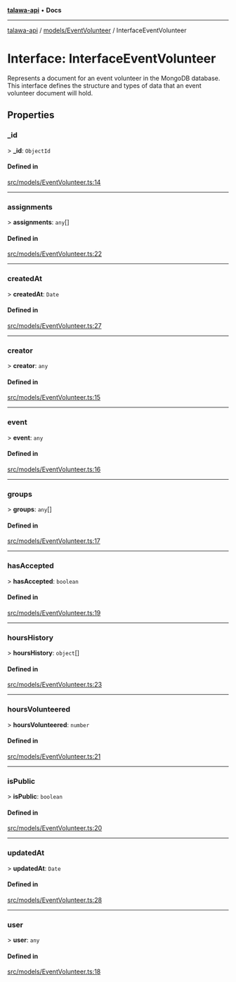 [**talawa-api**](../../../README.md) • **Docs**

***

[talawa-api](../../../modules.md) / [models/EventVolunteer](../README.md) / InterfaceEventVolunteer

# Interface: InterfaceEventVolunteer

Represents a document for an event volunteer in the MongoDB database.
This interface defines the structure and types of data that an event volunteer document will hold.

## Properties

### \_id

\> **\_id**: `ObjectId`

#### Defined in

[src/models/EventVolunteer.ts:14](https://github.com/PalisadoesFoundation/talawa-api/blob/f4877b986932181336f42a7336754de05976cd97/src/models/EventVolunteer.ts#L14)

***

### assignments

\> **assignments**: `any`[]

#### Defined in

[src/models/EventVolunteer.ts:22](https://github.com/PalisadoesFoundation/talawa-api/blob/f4877b986932181336f42a7336754de05976cd97/src/models/EventVolunteer.ts#L22)

***

### createdAt

\> **createdAt**: `Date`

#### Defined in

[src/models/EventVolunteer.ts:27](https://github.com/PalisadoesFoundation/talawa-api/blob/f4877b986932181336f42a7336754de05976cd97/src/models/EventVolunteer.ts#L27)

***

### creator

\> **creator**: `any`

#### Defined in

[src/models/EventVolunteer.ts:15](https://github.com/PalisadoesFoundation/talawa-api/blob/f4877b986932181336f42a7336754de05976cd97/src/models/EventVolunteer.ts#L15)

***

### event

\> **event**: `any`

#### Defined in

[src/models/EventVolunteer.ts:16](https://github.com/PalisadoesFoundation/talawa-api/blob/f4877b986932181336f42a7336754de05976cd97/src/models/EventVolunteer.ts#L16)

***

### groups

\> **groups**: `any`[]

#### Defined in

[src/models/EventVolunteer.ts:17](https://github.com/PalisadoesFoundation/talawa-api/blob/f4877b986932181336f42a7336754de05976cd97/src/models/EventVolunteer.ts#L17)

***

### hasAccepted

\> **hasAccepted**: `boolean`

#### Defined in

[src/models/EventVolunteer.ts:19](https://github.com/PalisadoesFoundation/talawa-api/blob/f4877b986932181336f42a7336754de05976cd97/src/models/EventVolunteer.ts#L19)

***

### hoursHistory

\> **hoursHistory**: `object`[]

#### Defined in

[src/models/EventVolunteer.ts:23](https://github.com/PalisadoesFoundation/talawa-api/blob/f4877b986932181336f42a7336754de05976cd97/src/models/EventVolunteer.ts#L23)

***

### hoursVolunteered

\> **hoursVolunteered**: `number`

#### Defined in

[src/models/EventVolunteer.ts:21](https://github.com/PalisadoesFoundation/talawa-api/blob/f4877b986932181336f42a7336754de05976cd97/src/models/EventVolunteer.ts#L21)

***

### isPublic

\> **isPublic**: `boolean`

#### Defined in

[src/models/EventVolunteer.ts:20](https://github.com/PalisadoesFoundation/talawa-api/blob/f4877b986932181336f42a7336754de05976cd97/src/models/EventVolunteer.ts#L20)

***

### updatedAt

\> **updatedAt**: `Date`

#### Defined in

[src/models/EventVolunteer.ts:28](https://github.com/PalisadoesFoundation/talawa-api/blob/f4877b986932181336f42a7336754de05976cd97/src/models/EventVolunteer.ts#L28)

***

### user

\> **user**: `any`

#### Defined in

[src/models/EventVolunteer.ts:18](https://github.com/PalisadoesFoundation/talawa-api/blob/f4877b986932181336f42a7336754de05976cd97/src/models/EventVolunteer.ts#L18)
